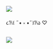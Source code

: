 
![](https://komarev.com/ghpvc/?username=edtroject&color=8CA5BF) 


૮𐙚꒰ ˶• ༝ •˶꒱𐙚ა ♡



![](https://cdn.discordapp.com/attachments/379127701015101451/1262612268986798090/Untitled93_20240716112951.png?ex=66973acf&is=6695e94f&hm=5f0780a1b18e1dd44e0e22a64da6760101e7872bfe4d3d920f2c7fda1834839b&)

